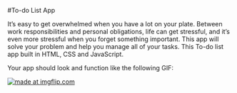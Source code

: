 #To-do List App

It’s easy to get overwhelmed when you have a lot on your plate. Between work responsibilities and personal obligations, life can get stressful, and it’s even more stressful when you forget something important.
This app will solve your problem and help you manage all of your tasks.
This To-do list app built in HTML, CSS and JavaScript.

Your app should look and function like the following GIF:


<a href="https://imgflip.com/gif/2h64v4"><img src="https://i.imgflip.com/2h64v4.gif" title="made at imgflip.com"/></a>
